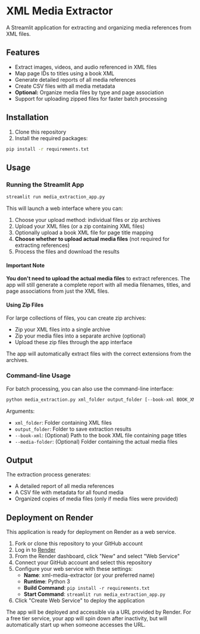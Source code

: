 # XML Media Extractor

A Streamlit application for extracting and organizing media references from XML files.

## Features

- Extract images, videos, and audio referenced in XML files
- Map page IDs to titles using a book XML
- Generate detailed reports of all media references
- Create CSV files with all media metadata
- **Optional:** Organize media files by type and page association
- Support for uploading zipped files for faster batch processing

## Installation

1. Clone this repository
2. Install the required packages:

```bash
pip install -r requirements.txt
```

## Usage

### Running the Streamlit App

```bash
streamlit run media_extraction_app.py
```

This will launch a web interface where you can:
1. Choose your upload method: individual files or zip archives
2. Upload your XML files (or a zip containing XML files)
3. Optionally upload a book XML file for page title mapping
4. **Choose whether to upload actual media files** (not required for extracting references)
5. Process the files and download the results

#### Important Note
**You don't need to upload the actual media files** to extract references. The app will still generate a complete report with all media filenames, titles, and page associations from just the XML files.

#### Using Zip Files
For large collections of files, you can create zip archives:
- Zip your XML files into a single archive
- Zip your media files into a separate archive (optional)
- Upload these zip files through the app interface

The app will automatically extract files with the correct extensions from the archives.

### Command-line Usage

For batch processing, you can also use the command-line interface:

```bash
python media_extraction.py xml_folder output_folder [--book-xml BOOK_XML] [--media-folder MEDIA_FOLDER]
```

Arguments:
- `xml_folder`: Folder containing XML files
- `output_folder`: Folder to save extraction results
- `--book-xml`: (Optional) Path to the book XML file containing page titles
- `--media-folder`: (Optional) Folder containing the actual media files

## Output

The extraction process generates:
- A detailed report of all media references
- A CSV file with metadata for all found media
- Organized copies of media files (only if media files were provided)

## Deployment on Render

This application is ready for deployment on Render as a web service.

1. Fork or clone this repository to your GitHub account
2. Log in to [Render](https://render.com/)
3. From the Render dashboard, click "New" and select "Web Service"
4. Connect your GitHub account and select this repository
5. Configure your web service with these settings:
   - **Name**: xml-media-extractor (or your preferred name)
   - **Runtime**: Python 3
   - **Build Command**: `pip install -r requirements.txt`
   - **Start Command**: `streamlit run media_extraction_app.py`
6. Click "Create Web Service" to deploy the application

The app will be deployed and accessible via a URL provided by Render. For a free tier service, your app will spin down after inactivity, but will automatically start up when someone accesses the URL. 